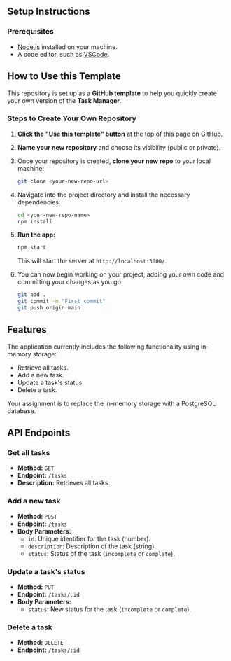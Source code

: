 ## Setup Instructions  

### Prerequisites  
- [Node.js](https://nodejs.org) installed on your machine.  
- A code editor, such as [VSCode](https://code.visualstudio.com/).

## How to Use this Template  

This repository is set up as a **GitHub template** to help you quickly create your own version of the **Task Manager**.  

### Steps to Create Your Own Repository  

1. **Click the "Use this template" button** at the top of this page on GitHub.  

1. **Name your new repository** and choose its visibility (public or private).  

1. Once your repository is created, **clone your new repo** to your local machine:  
    ```bash  
    git clone <your-new-repo-url>  
    ```  

1. Navigate into the project directory and install the necessary dependencies:  
    ```bash  
    cd <your-new-repo-name>  
    npm install  
    ```  

1. **Run the app:**  
    ```bash  
    npm start  
    ```  
    This will start the server at `http://localhost:3000/`.  

1. You can now begin working on your project, adding your own code and committing your changes as you go:  
    ```bash  
    git add .  
    git commit -m "First commit"  
    git push origin main  
    ```  

## Features

The application currently includes the following functionality using in-memory storage:

- Retrieve all tasks.
- Add a new task.
- Update a task's status.
- Delete a task.

Your assignment is to replace the in-memory storage with a PostgreSQL database.

## API Endpoints

### **Get all tasks**
- **Method:** `GET`
- **Endpoint:** `/tasks`
- **Description:** Retrieves all tasks.

### **Add a new task**
- **Method:** `POST`
- **Endpoint:** `/tasks`
- **Body Parameters:**
  - `id`: Unique identifier for the task (number).
  - `description`: Description of the task (string).
  - `status`: Status of the task (`incomplete` or `complete`).

### **Update a task's status**
- **Method:** `PUT`
- **Endpoint:** `/tasks/:id`
- **Body Parameters:**
  - `status`: New status for the task (`incomplete` or `complete`).

### **Delete a task**
- **Method:** `DELETE`
- **Endpoint:** `/tasks/:id`

